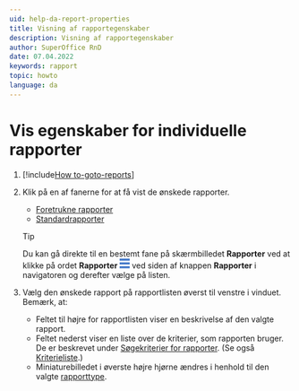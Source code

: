 ```yaml
---
uid: help-da-report-properties
title: Visning af rapportegenskaber
description: Visning af rapportegenskaber
author: SuperOffice RnD
date: 07.04.2022
keywords: rapport
topic: howto
language: da
---
```


# Vis egenskaber for individuelle rapporter

1. [!include[How to-goto-reports](includes/goto-reports.md)]

1. Klik på en af fanerne for at få vist de ønskede rapporter.

    * [Foretrukne rapporter][5]
    * [Standardrapporter][1]

    > [!TIP]
    > Du kan gå direkte til en bestemt fane på skærmbilledet **Rapporter** ved at klikke på ordet **Rapporter** ![ikon][img1] ved siden af knappen **Rapporter** i navigatoren og derefter vælge på listen.

1. Vælg den ønskede rapport på rapportlisten øverst til venstre i vinduet. Bemærk, at:

    * Feltet til højre for rapportlisten viser en beskrivelse af den valgte rapport.
    * Feltet nederst viser en liste over de kriterier, som rapporten bruger. De er beskrevet under [Søgekriterier for rapporter][2]. (Se også [Kriterieliste][3].)
    * Miniaturebilledet i øverste højre hjørne ændres i henhold til den valgte [rapporttype][4].

<!-- Referenced links -->
[1]: standard-reports.md#type
[2]: search-criteria/index.md
[3]: screen/index.md#criteria
[4]: index.md#types
[5]: favorites/index.md

<!-- Referenced images -->
[img1]: ../../../../common/icons/nav-dropdown-report.png

